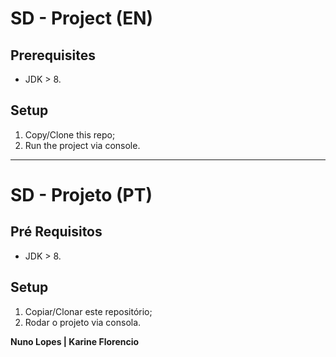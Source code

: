 # SD - Project (EN)

## Prerequisites

* JDK > 8.

## Setup

1. Copy/Clone this repo;
2. Run the project via console.

-----

# SD - Projeto (PT)

## Pré Requisitos

* JDK > 8.

## Setup

1. Copiar/Clonar este repositório;
2. Rodar o projeto via consola.

**Nuno Lopes | Karine Florencio**